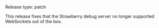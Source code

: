 Release type: patch

This release fixes that the Strawberry debug server no longer supported
WebSockets out of the box.
